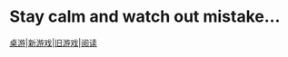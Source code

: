 # Stay calm and watch out mistake...

[桌游](tablegame.md)|[新游戏](newgame.md)|[旧游戏](oldgame.md)|[阅读](reading.md)